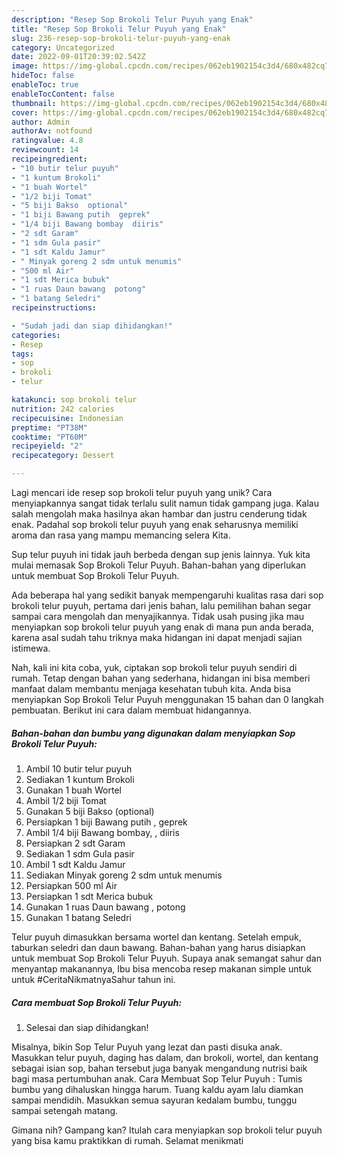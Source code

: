 ```yaml
---
description: "Resep Sop Brokoli Telur Puyuh yang Enak"
title: "Resep Sop Brokoli Telur Puyuh yang Enak"
slug: 236-resep-sop-brokoli-telur-puyuh-yang-enak
category: Uncategorized
date: 2022-09-01T20:39:02.542Z
image: https://img-global.cpcdn.com/recipes/062eb1902154c3d4/680x482cq70/sop-brokoli-telur-puyuh-foto-resep-utama.jpg
hideToc: false
enableToc: true
enableTocContent: false
thumbnail: https://img-global.cpcdn.com/recipes/062eb1902154c3d4/680x482cq70/sop-brokoli-telur-puyuh-foto-resep-utama.jpg
cover: https://img-global.cpcdn.com/recipes/062eb1902154c3d4/680x482cq70/sop-brokoli-telur-puyuh-foto-resep-utama.jpg
author: Admin
authorAv: notfound
ratingvalue: 4.8
reviewcount: 14
recipeingredient:
- "10 butir telur puyuh"
- "1 kuntum Brokoli"
- "1 buah Wortel"
- "1/2 biji Tomat"
- "5 biji Bakso  optional"
- "1 biji Bawang putih  geprek"
- "1/4 biji Bawang bombay  diiris"
- "2 sdt Garam"
- "1 sdm Gula pasir"
- "1 sdt Kaldu Jamur"
- " Minyak goreng 2 sdm untuk menumis"
- "500 ml Air"
- "1 sdt Merica bubuk"
- "1 ruas Daun bawang  potong"
- "1 batang Seledri"
recipeinstructions:

- "Sudah jadi dan siap dihidangkan!"
categories:
- Resep
tags:
- sop
- brokoli
- telur

katakunci: sop brokoli telur 
nutrition: 242 calories
recipecuisine: Indonesian
preptime: "PT38M"
cooktime: "PT60M"
recipeyield: "2"
recipecategory: Dessert

---
```





Lagi mencari ide resep sop brokoli telur puyuh yang unik? Cara menyiapkannya sangat tidak terlalu sulit namun tidak gampang juga. Kalau salah mengolah maka hasilnya akan hambar dan justru cenderung tidak enak. Padahal sop brokoli telur puyuh yang enak seharusnya memiliki aroma dan rasa yang mampu memancing selera Kita.





Sup telur puyuh ini tidak jauh berbeda dengan sup jenis lainnya. Yuk kita mulai memasak Sop Brokoli Telur Puyuh. Bahan-bahan yang diperlukan untuk membuat Sop Brokoli Telur Puyuh.

Ada beberapa hal yang sedikit banyak mempengaruhi kualitas rasa dari sop brokoli telur puyuh, pertama dari jenis bahan, lalu pemilihan bahan segar sampai cara mengolah dan menyajikannya. Tidak usah pusing jika mau menyiapkan sop brokoli telur puyuh yang enak di mana pun anda berada, karena asal sudah tahu triknya maka hidangan ini dapat menjadi sajian istimewa.






Nah, kali ini kita coba, yuk, ciptakan sop brokoli telur puyuh sendiri di rumah. Tetap dengan bahan yang sederhana, hidangan ini bisa memberi manfaat dalam membantu menjaga kesehatan tubuh kita. Anda bisa menyiapkan Sop Brokoli Telur Puyuh menggunakan 15 bahan dan 0 langkah pembuatan. Berikut ini cara dalam membuat hidangannya.

<!--inarticleads1-->

##### Bahan-bahan dan bumbu yang digunakan dalam menyiapkan Sop Brokoli Telur Puyuh:

1. Ambil 10 butir telur puyuh
1. Sediakan 1 kuntum Brokoli
1. Gunakan 1 buah Wortel
1. Ambil 1/2 biji Tomat
1. Gunakan 5 biji Bakso  (optional)
1. Persiapkan 1 biji Bawang putih , geprek
1. Ambil 1/4 biji Bawang bombay, , diiris
1. Persiapkan 2 sdt Garam
1. Sediakan 1 sdm Gula pasir
1. Ambil 1 sdt Kaldu Jamur
1. Sediakan  Minyak goreng 2 sdm untuk menumis
1. Persiapkan 500 ml Air
1. Persiapkan 1 sdt Merica bubuk
1. Gunakan 1 ruas Daun bawang , potong
1. Gunakan 1 batang Seledri


Telur puyuh dimasukkan bersama wortel dan kentang. Setelah empuk, taburkan seledri dan daun bawang. Bahan-bahan yang harus disiapkan untuk membuat Sop Brokoli Telur Puyuh. Supaya anak semangat sahur dan menyantap makanannya, Ibu bisa mencoba resep makanan simple untuk untuk #CeritaNikmatnyaSahur tahun ini. 

<!--inarticleads2-->

##### Cara membuat Sop Brokoli Telur Puyuh:


1. Selesai dan siap dihidangkan!

Misalnya, bikin Sop Telur Puyuh yang lezat dan pasti disuka anak. Masukkan telur puyuh, daging has dalam, dan brokoli, wortel, dan kentang sebagai isian sop, bahan tersebut juga banyak mengandung nutrisi baik bagi masa pertumbuhan anak. Cara Membuat Sop Telur Puyuh : Tumis bumbu yang dihaluskan hingga harum. Tuang kaldu ayam lalu diamkan sampai mendidih. Masukkan semua sayuran kedalam bumbu, tunggu sampai setengah matang. 

Gimana nih? Gampang kan? Itulah cara menyiapkan sop brokoli telur puyuh yang bisa kamu praktikkan di rumah. Selamat menikmati
